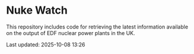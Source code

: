 # Nuke Watch

This repository includes code for retrieving the latest information available on the output of EDF nuclear power plants in the UK.

Last updated: 2025-10-08 13:26